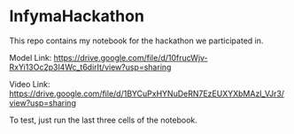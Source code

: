 # InfymaHackathon
This repo contains my notebook for the hackathon we participated in.

Model Link: https://drive.google.com/file/d/10frucWjv-RxYi13Oc2p3l4Wc_t6dirIt/view?usp=sharing

Video Link: https://drive.google.com/file/d/1BYCuPxHYNuDeRN7EzEUXYXbMAzI_VJr3/view?usp=sharing

To test, just run the last three cells of the notebook.
